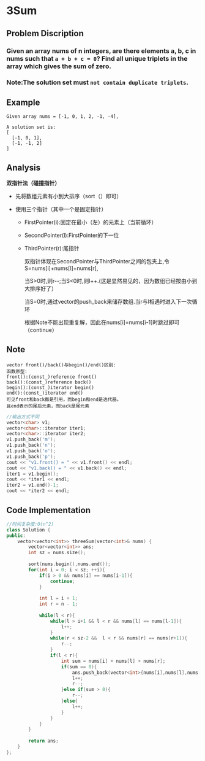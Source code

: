 # 3Sum

## Problem Discription

### Given an array nums of n integers, are there elements a, b, c in nums such that `a + b + c = 0`? Find all unique triplets in the array which gives the sum of zero.

### Note:The solution set must `not contain duplicate triplets`.

## Example
```
Given array nums = [-1, 0, 1, 2, -1, -4],

A solution set is:
[
  [-1, 0, 1],
  [-1, -1, 2]
]
```

## Analysis

**双指针法（碰撞指针）**

* 先将数组元素有小到大排序（sort（）即可）

* 使用三个指针（其中一个是固定指针）
  * FirstPointer(i):固定在最小（左）的元素上（当前循环）
  * SecondPointer(l):FirstPointer的下一位
  * ThirdPointer(r):尾指针
 
    双指针体现在SecondPointer与ThirdPointer之间的包夹上,令S=nums[i]+nums[l]+nums[r],
    
    当S>0时,则r--;当S<0时,则l++.(这是显然易见的，因为数组已经按由小到大排序好了）
    
    当S=0时,通过vector的push_back来储存数组.当r与l相遇时进入下一次循环
    
    根据Note不能出现重复解，因此在nums[i]=nums[i-1]时跳过即可（continue）
    
## Note
    vector front()/back()与begin()/end()区别:
    函数原型:
    front():(const_)reference front()
    back():(const_)reference back()
    begin():(const_)iterator begin()
    end():(const_)iterator end()
    可见front和back都是引用，而begin和end是迭代器。
    且end表示的尾后元素，而back是尾元素

```cpp
//输出方式不同
vector<char> v1;
vector<char>::iterator iter1;
vector<char>::iterator iter2;
v1.push_back('m');
v1.push_back('n');
v1.push_back('o');
v1.push_back('p');
cout << "v1.front() = " << v1.front() << endl;
cout << "v1.back() = " << v1.back() << endl;
iter1 = v1.begin();
cout << *iter1 << endl;
iter2 = v1.end()-1; 
cout << *iter2 << endl;
```

## Code Implementation

```cpp
//时间复杂度:O(n^2)
class Solution {
public:
    vector<vector<int>> threeSum(vector<int>& nums) {
        vector<vector<int>> ans;
        int sz = nums.size();
        
        sort(nums.begin(),nums.end());
        for(int i = 0; i < sz; ++i){
            if(i > 0 && nums[i] == nums[i-1]){
                continue;
            }
            
            int l = i + 1;
            int r = n - 1;
            
            while(l < r){
                while(l > i+1 && l < r && nums[l] == nums[l-1]){
                    l++;
                }
                while(r < sz-2 &&  l < r && nums[r] == nums[r+1]){
                    r--;
                }
                if(l < r){
                    int sum = nums[i] + nums[l] + nums[r];
                    if(sum == 0){
                        ans.push_back(vector<int>{nums[i],nums[l],nums[r]});
                        l++;
                        r--;
                    }else if(sum > 0){
                        r--;
                    }else{
                        l++;
                    }
                }
            }
        }
        
        return ans;
    }
};
```
